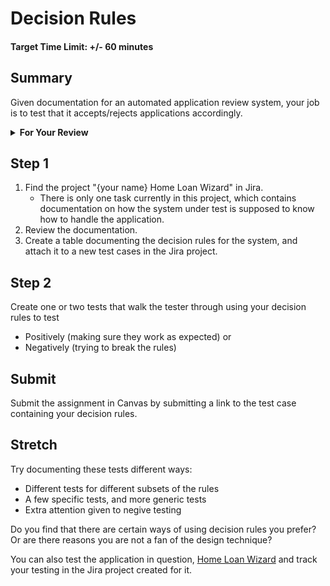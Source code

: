 # Decision Rules

#### Target Time Limit: +/- 60 minutes

## Summary

Given documentation for an automated application review system, your job is to
test that it accepts/rejects applications accordingly.

<details  markdown="1"> <summary> <strong> For Your Review </strong> </summary>

If you're feeling uncertain on where to start in this project, look over the
following:

- Skills Practice:
  - <a target="\_blank" href="https://devmountain.github.io/qa_student_assignments/units/unit_1_fundamentals/1.06/sp1.06.1.html">Hold
    effective discussions in the best place</a>
  - <a target="\_blank" href="https://devmountain.github.io/qa_student_assignments/units/unit_1_fundamentals/1.06/sp1.06.2.html">Maintain
    your tests</a>
  - <a target="\_blank" href="https://devmountain.github.io/qa_student_assignments/units/unit_1_fundamentals/1.06/sp1.06.3.html">Search
    for answers</a>
  - <a target="\_blank" href="https://devmountain.github.io/qa_student_assignments/units/unit_1_fundamentals/1.06/sp1.06.4.html">Documenting
    Decision Rules</a>

</details>

## Step 1

1. Find the project "{your name} Home Loan Wizard" in Jira.
   - There is only one task currently in this project, which contains
     documentation on how the system under test is supposed to know how to
     handle the application.
1. Review the documentation.
1. Create a table documenting the decision rules for the system, and attach it
   to a new test cases in the Jira project.

## Step 2

Create one or two tests that walk the tester through using your decision rules
to test

- Positively (making sure they work as expected) or
- Negatively (trying to break the rules)

## Submit

Submit the assignment in Canvas by submitting a link to the test case containing
your decision rules.

## Stretch

Try documenting these tests different ways:

- Different tests for different subsets of the rules
- A few specific tests, and more generic tests
- Extra attention given to negive testing

Do you find that there are certain ways of using decision rules you prefer? Or
are there reasons you are not a fan of the design technique?

You can also test the application in question,
<a target="\_blank" href="https://devmountain.github.io/qa_appHandling">Home
Loan Wizard</a> and track your testing in the Jira project created for it.
